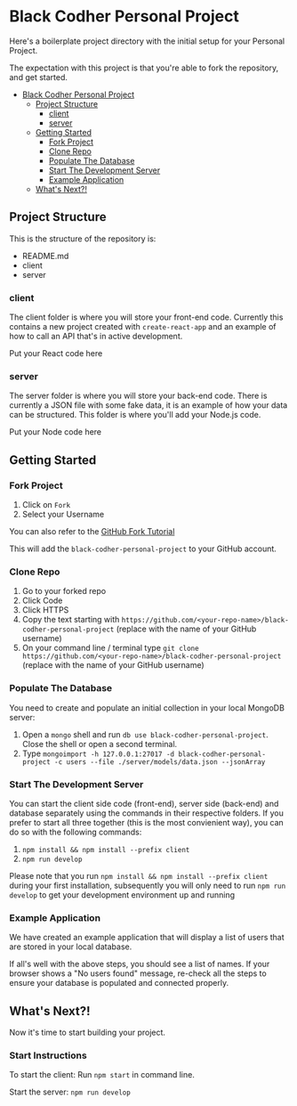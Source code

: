 # Black Codher Personal Project

Here's a boilerplate project directory with the initial setup for your Personal Project.

The expectation with this project is that you're able to fork the repository, and get started.

- [Black Codher Personal Project](#black-codher-personal-project)
  - [Project Structure](#project-structure)
    - [client](#client)
    - [server](#server)
  - [Getting Started](#getting-started)
    - [Fork Project](#fork-project)
    - [Clone Repo](#clone-repo)
    - [Populate The Database](#populate-the-database)
    - [Start The Development Server](#start-the-development-server)
    - [Example Application](#example-application)
  - [What's Next?!](#whats-next)

## Project Structure

This is the structure of the repository is:

- README.md
- client
- server

### client

The client folder is where you will store your front-end code. Currently this contains a new project created with `create-react-app` and an example of how to call an API that's in active development.

Put your React code here

### server

The server folder is where you will store your back-end code. There is currently a JSON file with some fake data, it is an example of how your data can be structured. This folder is where you'll add your Node.js code.

Put your Node code here

## Getting Started

### Fork Project

1. Click on `Fork`
2. Select your Username

You can also refer to the [GitHub Fork Tutorial](https://docs.github.com/en/free-pro-team@latest/github/getting-started-with-github/fork-a-repo)

This will add the `black-codher-personal-project` to your GitHub account.

### Clone Repo

1. Go to your forked repo
2. Click Code
3. Click HTTPS
4. Copy the text starting with `https://github.com/<your-repo-name>/black-codher-personal-project` (replace <your-repo-name> with the name of your GitHub username)
5. On your command line / terminal type `git clone https://github.com/<your-repo-name>/black-codher-personal-project` (replace <your-repo-name> with the name of your GitHub username)

### Populate The Database

You need to create and populate an initial collection in your local MongoDB server:

1. Open a `mongo` shell and run `db use black-codher-personal-project`. Close the shell or open a second terminal.
2. Type `mongoimport -h 127.0.0.1:27017 -d black-codher-personal-project -c users --file ./server/models/data.json --jsonArray`

### Start The Development Server

You can start the client side code (front-end), server side (back-end) and database separately using the commands in their respective folders. If you prefer to start all three together (this is the most convienient way), you can do so with the following commands:

1. `npm install && npm install --prefix client`
2. `npm run develop`

Please note that you run `npm install && npm install --prefix client` during your first installation, subsequently you will only need to run `npm run develop` to get your development environment up and running
### Example Application

We have created an example application that will display a list of users that are stored in your local database.

If all's well with the above steps, you should see a list of names. If your browser shows a "No users found" message, re-check all the steps to ensure your database is populated and connected properly.

## What's Next?!

Now it's time to start building your project.

### Start Instructions

To start the client:
Run `npm start` in command line.

Start the server:
`npm run develop`
